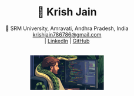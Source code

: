<div align="center">

# 🌟 **Krish Jain**  

📍 SRM University, Amravati, Andhra Pradesh, India  
[krishjain786786@gmail.com](mailto:krishjain786786@gmail.com)  
| [LinkedIn](https://www.linkedin.com/in/krish-jain-2b7557245/) | [GitHub](https://github.com/krish9495)  

<br/>

<img src="https://raw.githubusercontent.com/krish9495/krish9495/main/img.png" width="200"/>

</div>
